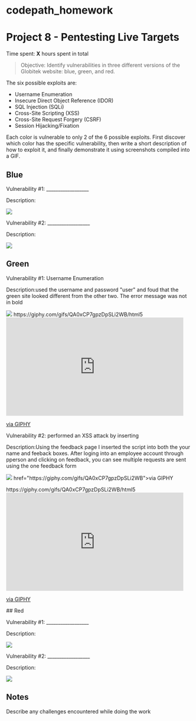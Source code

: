 # codepath_homework
# Project 8 - Pentesting Live Targets

Time spent: **X** hours spent in total

> Objective: Identify vulnerabilities in three different versions of the Globitek website: blue, green, and red.

The six possible exploits are:

* Username Enumeration
* Insecure Direct Object Reference (IDOR)
* SQL Injection (SQLi)
* Cross-Site Scripting (XSS)
* Cross-Site Request Forgery (CSRF)
* Session Hijacking/Fixation

Each color is vulnerable to only 2 of the 6 possible exploits. First discover which color has the specific vulnerability, then write a short description of how to exploit it, and finally demonstrate it using screenshots compiled into a GIF.

## Blue

Vulnerability #1: __________________

Description:

<img src="blue-vuln1.gif">

Vulnerability #2: __________________

Description:

<img src="blue-vuln2.gif">

## Green

Vulnerability #1: Username Enumeration 

Description:used the username and password "user" and foud that the green site looked different from the other two.
The error message was not in bold

<img src="green-vuln1.gif">
https://giphy.com/gifs/QA0xCP7gpzDpSLi2WB/html5

<iframe src="https://giphy.com/embed/QA0xCP7gpzDpSLi2WB" width="480" height="266" frameBorder="0" class="giphy-embed" allowFullScreen></iframe><p><a href="https://giphy.com/gifs/QA0xCP7gpzDpSLi2WB">via GIPHY</a></p>

Vulnerability #2: performed an XSS attack by inserting <script>('XSS attack');</script>

Description:Using the feedback page I inserted the script <script>('XSS attack');</script> into both the your name and feeback boxes. After loging into an employee account through pperson and clicking on feedback, you can see multiple requests are sent using the one feedback form

<img src="green-vuln2.gif">
href="https://giphy.com/gifs/QA0xCP7gpzDpSLi2WB">via GIPHY</a></p>
https://giphy.com/gifs/QA0xCP7gpzDpSLi2WB/html5
<iframe src="https://giphy.com/embed/QA0xCP7gpzDpSLi2WB" width="480" height="266" frameBorder="0" class="giphy-embed" allowFullScreen></iframe><p><a href="https://giphy.com/gifs/QA0xCP7gpzDpSLi2WB">via GIPHY</a></p>
## Red

Vulnerability #1: __________________

Description:

<img src="red-vuln1.gif">

Vulnerability #2: __________________

Description:

<img src="red-vuln2.gif">


## Notes

Describe any challenges encountered while doing the work
